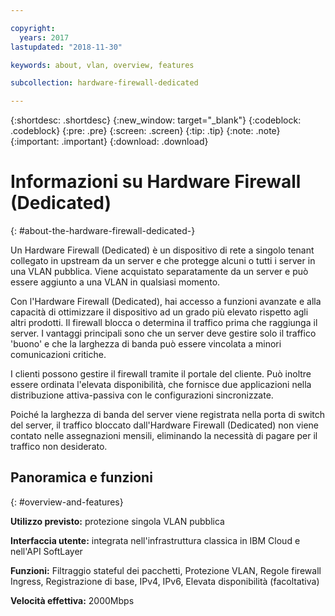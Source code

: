 ```yaml
---

copyright:
  years: 2017
lastupdated: "2018-11-30"

keywords: about, vlan, overview, features

subcollection: hardware-firewall-dedicated

---
```


{:shortdesc: .shortdesc}
{:new_window: target="_blank"}
{:codeblock: .codeblock}
{:pre: .pre}
{:screen: .screen}
{:tip: .tip}
{:note: .note}
{:important: .important}
{:download: .download}

# Informazioni su Hardware Firewall (Dedicated)
{: #about-the-hardware-firewall-dedicated-}

Un Hardware Firewall (Dedicated) è un dispositivo di rete a singolo tenant collegato in upstream da un server e che protegge alcuni o tutti i server in una VLAN pubblica. Viene acquistato separatamente da un server e può essere aggiunto a una VLAN in qualsiasi momento.   

Con l'Hardware Firewall (Dedicated), hai accesso a funzioni avanzate e alla capacità di ottimizzare il dispositivo ad un grado più elevato rispetto agli altri prodotti. Il firewall blocca o determina il traffico prima che raggiunga il server. I vantaggi principali sono che un server deve gestire solo il traffico 'buono' e che la larghezza di banda può essere vincolata a minori comunicazioni critiche.

I clienti possono gestire il firewall tramite il portale del cliente. Può inoltre essere ordinata l'elevata disponibilità, che fornisce due applicazioni nella distribuzione attiva-passiva con le configurazioni sincronizzate.

Poiché la larghezza di banda del server viene registrata nella porta di switch del server, il traffico bloccato dall'Hardware Firewall (Dedicated) non viene contato nelle assegnazioni mensili, eliminando la necessità di pagare per il traffico non desiderato.

## Panoramica e funzioni
{: #overview-and-features}

**Utilizzo previsto:** protezione singola VLAN pubblica

**Interfaccia utente:** integrata nell'infrastruttura classica in IBM Cloud e nell'API SoftLayer

**Funzioni:** Filtraggio stateful dei pacchetti, Protezione VLAN, Regole firewall Ingress, Registrazione di base, IPv4, IPv6, Elevata disponibilità (facoltativa)

**Velocità effettiva:** 2000Mbps
